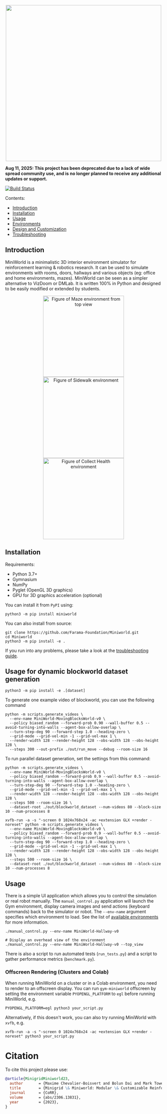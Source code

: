 <p align="center">
    <img src="https://raw.githubusercontent.com/Farama-Foundation/Miniworld/master/miniworld-text.png" width="500px"/>
</p>

**Aug 11, 2025: This project has been deprecated due to a lack of wide spread community use, and is no longer planned to receive any additional updates or support.**

[![Build Status](https://travis-ci.org/maximecb/gym-miniworld.svg?branch=master)](https://travis-ci.org/maximecb/gym-miniworld)

Contents:
- [Introduction](#introduction)
- [Installation](#installation)
- [Usage](#usage)
- [Environments](https://miniworld.farama.org/content/env_list/)
- [Design and Customization](https://miniworld.farama.org/content/design/)
- [Troubleshooting](https://miniworld.farama.org/content/troubleshooting/)

## Introduction

MiniWorld is a minimalistic 3D interior environment simulator for reinforcement
learning &amp; robotics research. It can be used to simulate environments with
rooms, doors, hallways and various objects (eg: office and home environments, mazes).
MiniWorld can be seen as a simpler alternative to VizDoom or DMLab. It is written
100% in Python and designed to be easily modified or extended by students.

<p align="center">
    <img src="images/maze_top_view.jpg" width=260 alt="Figure of Maze environment from top view">
    <img src="images/sidewalk_0.jpg" width=260 alt="Figure of Sidewalk environment">
    <img src="images/collecthealth_0.jpg" width=260 alt="Figure of Collect Health environment">
</p>

<!-- Features:
- Few dependencies, less likely to break, easy to install
- Easy to create your own levels, or modify existing ones
- Good performance, high frame rate, support for multiple processes
- Lightweight, small download, low memory requirements
- Provided under a permissive MIT license
- Comes with a variety of free 3D models and textures
- Fully observable [top-down/overhead view](images/maze_top_view.jpg) available
- [Domain randomization](https://blog.openai.com/generalizing-from-simulation/) support, for sim-to-real transfer
- Ability to [display alphanumeric strings](images/textframe.jpg) on walls
- Ability to produce depth maps matching camera images (RGB-D)

Limitations:
- Graphics are basic, nowhere near photorealism
- Physics are very basic, not sufficient for robot arms or manipulation

List of publications & submissions using MiniWorld (please open a pull request to add missing entries):
- [Towards real-world navigation with deep differentiable planners](https://arxiv.org/abs/2108.05713) (VGG, Oxford, CVPR 2022)
- [Decoupling Exploration and Exploitation for Meta-Reinforcement Learning without Sacrifices](https://arxiv.org/abs/2008.02790) (Stanford University, ICML 2021)
- [Rank the Episodes: A Simple Approach for Exploration in Procedurally-Generated Environments](https://openreview.net/forum?id=MtEE0CktZht) (Texas A&M University, Kuai Inc., ICLR 2021)
- [DeepAveragers: Offline Reinforcement Learning by Solving Derived Non-Parametric MDPs](https://arxiv.org/abs/2010.08891) (NeurIPS Offline RL Workshop, Oct 2020)
- [Pre-trained Word Embeddings for Goal-conditional Transfer Learning in Reinforcement Learning](https://arxiv.org/abs/2007.05196) (University of Antwerp, Jul 2020, ICML 2020 LaReL Workshop)
- [Temporal Abstraction with Interest Functions](https://arxiv.org/abs/2001.00271) (Mila, Feb 2020, AAAI 2020)
- [Addressing Sample Complexity in Visual Tasks Using Hindsight Experience Replay and Hallucinatory GANs](https://openreview.net/forum?id=H1xSXdV0i4) (Offworld Inc, Georgia Tech, UC Berkeley, ICML 2019 Workshop RL4RealLife)
- [Avoidance Learning Using Observational Reinforcement Learning](https://arxiv.org/abs/1909.11228) (Mila, McGill, Sept 2019)
- [Visual Hindsight Experience Replay](https://arxiv.org/pdf/1901.11529.pdf) (Georgia Tech, UC Berkeley, Jan 2019)

This simulator was created as part of work done at [Mila](https://mila.quebec/). -->

## Installation

Requirements:
- Python 3.7+
- Gymnasium
- NumPy
- Pyglet (OpenGL 3D graphics)
- GPU for 3D graphics acceleration (optional)

You can install it from `PyPI` using:

```console
python3 -m pip install miniworld
```

You can also install from source:

```console
git clone https://github.com/Farama-Foundation/Miniworld.git
cd Miniworld
python3 -m pip install -e .
```

If you run into any problems, please take a look at the [troubleshooting guide](docs/content/troubleshooting.md).

## Usage for dynamic blockworld dataset generation

```console
python3 -m pip install -e .[dataset]
```

To generate one example video of blockworld, you can use the following command
```console 
python -m scripts.generate_videos \
  --env-name MiniWorld-MovingBlocksWorld-v0 \
  --policy biased_random --forward-prob 0.90 --wall-buffer 0.5 --avoid-turning-into-walls --agent-box-allow-overlap \
  --turn-step-deg 90 --forward-step 1.0 --heading-zero \
  --grid-mode --grid-vel-min -1 --grid-vel-max 1 \
  --render-width 128 --render-height 128 --obs-width 128 --obs-height 128 \
  --steps 300 --out-prefix ./out/run_move --debug --room-size 16
```

To run parallel dataset generation, set the settings from this command:
```console 
python -m scripts.generate_videos \
  --env-name MiniWorld-MovingBlocksWorld-v0 \
  --policy biased_random --forward-prob 0.9 --wall-buffer 0.5 --avoid-turning-into-walls --agent-box-allow-overlap \
  --turn-step-deg 90 --forward-step 1.0 --heading-zero \
  --grid-mode --grid-vel-min -1 --grid-vel-max 1 \
  --render-width 128 --render-height 128 --obs-width 128 --obs-height 128 \
  --steps 500 --room-size 16 \
  --dataset-root ./out/blockworld_dataset --num-videos 80 --block-size 10 --num-processes 8

xvfb-run -a -s "-screen 0 1024x768x24 -ac +extension GLX +render -noreset" python -m scripts.generate_videos \
  --env-name MiniWorld-MovingBlocksWorld-v0 \
  --policy biased_random --forward-prob 0.9 --wall-buffer 0.5 --avoid-turning-into-walls --agent-box-allow-overlap \
  --turn-step-deg 90 --forward-step 1.0 --heading-zero \
  --grid-mode --grid-vel-min -1 --grid-vel-max 1 \
  --render-width 128 --render-height 128 --obs-width 128 --obs-height 128 \
  --steps 500 --room-size 16 \
  --dataset-root ./out/blockworld_dataset --num-videos 80 --block-size 10 --num-processes 8
```

## Usage

There is a simple UI application which allows you to control the simulation or real robot manually.
The `manual_control.py` application will launch the Gym environment, display camera images and send actions
(keyboard commands) back to the simulator or robot. The `--env-name` argument specifies which environment to load.
See the list of [available environments](docs/environments.md) for more information.

```
./manual_control.py --env-name MiniWorld-Hallway-v0

# Display an overhead view of the environment
./manual_control.py --env-name MiniWorld-Hallway-v0 --top_view
```

There is also a script to run automated tests (`run_tests.py`) and a script to gather performance metrics (`benchmark.py`).

### Offscreen Rendering (Clusters and Colab)

When running MiniWorld on a cluster or in a Colab environment, you need to render to an offscreen display. You can
run `gym-miniworld` offscreen by setting the environment variable `PYOPENGL_PLATFORM` to `egl` before running MiniWorld, e.g.

```
PYOPENGL_PLATFORM=egl python3 your_script.py
```

Alternatively, if this doesn't work, you can also try running MiniWorld with `xvfb`, e.g.

```
xvfb-run -a -s "-screen 0 1024x768x24 -ac +extension GLX +render -noreset" python3 your_script.py
```

# Citation

To cite this project please use:

```bibtex
@article{MinigridMiniworld23,
  author       = {Maxime Chevalier-Boisvert and Bolun Dai and Mark Towers and Rodrigo de Lazcano and Lucas Willems and Salem Lahlou and Suman Pal and Pablo Samuel Castro and Jordan Terry},
  title        = {Minigrid \& Miniworld: Modular \& Customizable Reinforcement Learning Environments for Goal-Oriented Tasks},
  journal      = {CoRR},
  volume       = {abs/2306.13831},
  year         = {2023},
}
```

